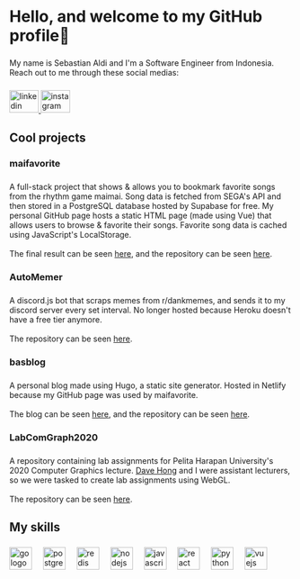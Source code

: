 <h1 align="left">Hello, and welcome to my GitHub profile👋</h1>

###

<p align="left">My name is Sebastian Aldi and I'm a Software Engineer from Indonesia. Reach out to me through these social medias:</p>

###

<div align="left">
  <a href="https://www.linkedin.com/in/sebastianaldi17/" target="_blank">
    <img src="https://raw.githubusercontent.com/maurodesouza/profile-readme-generator/master/src/assets/icons/social/linkedin/default.svg" width="52" height="40" alt="linkedin logo"  />
  </a>
  <img src="https://raw.githubusercontent.com/maurodesouza/profile-readme-generator/master/src/assets/icons/social/instagram/default.svg" width="52" height="40" alt="instagram logo"  />
</div>

###

<h2 align="left">Cool projects</h2>

###

<h3 align="left">maifavorite</h3>

###

<p align="left">A full-stack project that shows & allows you to bookmark favorite songs from the rhythm game maimai. Song data is fetched from SEGA's API and then stored in a PostgreSQL database hosted by Supabase for free. My personal GitHub page hosts a static HTML page (made using Vue) that allows users to browse & favorite their songs. Favorite song data is cached using JavaScript's LocalStorage.<br><br>The final result can be seen <a href="https://sebastianaldi17.github.io/">here</a>, and the repository can be seen <a href="https://github.com/sebastianaldi17/maifavorite">here</a>.</p>

###

<h3 align="left">AutoMemer</h3>

###

<p align="left">A discord.js bot that scraps memes from r/dankmemes, and sends it to my discord server every set interval. No longer hosted because Heroku doesn't have a free tier anymore.<br><br>The repository can be seen <a href="https://github.com/sebastianaldi17/AutoMemer">here</a>.</p>

###

<h3 align="left">basblog</h3>

###

<p align="left">A personal blog made using Hugo, a static site generator. Hosted in Netlify because my GitHub page was used by maifavorite.<br><br>The blog can be seen <a href="https://basblog.netlify.app/">here</a>, and the repository can be seen <a href="https://github.com/sebastianaldi17/basblog">here</a>.</p>

###

<h3 align="left">LabComGraph2020</h3>

###

<p align="left">A repository containing lab assignments for Pelita Harapan University's 2020 Computer Graphics lecture. <a href="https://github.com/acailuv">Dave Hong</a> and I were assistant lecturers, so we were tasked to create lab assignments using WebGL.<br><br>The repository can be seen <a href="https://github.com/sebastianaldi17/LabComGraph2020-Public-">here</a>.</p>

###

<h2 align="left">My skills</h2>

###

<div align="left">
  <img src="https://cdn.jsdelivr.net/gh/devicons/devicon/icons/go/go-original.svg" height="40" alt="go logo"  />
  <img width="12" />
  <img src="https://cdn.jsdelivr.net/gh/devicons/devicon/icons/postgresql/postgresql-original.svg" height="40" alt="postgresql logo"  />
  <img width="12" />
  <img src="https://cdn.jsdelivr.net/gh/devicons/devicon/icons/redis/redis-original.svg" height="40" alt="redis logo"  />
  <img width="12" />
  <img src="https://cdn.jsdelivr.net/gh/devicons/devicon/icons/nodejs/nodejs-original.svg" height="40" alt="nodejs logo"  />
  <img width="12" />
  <img src="https://cdn.jsdelivr.net/gh/devicons/devicon/icons/javascript/javascript-original.svg" height="40" alt="javascript logo"  />
  <img width="12" />
  <img src="https://cdn.jsdelivr.net/gh/devicons/devicon/icons/react/react-original.svg" height="40" alt="react logo"  />
  <img width="12" />
  <img src="https://cdn.jsdelivr.net/gh/devicons/devicon/icons/python/python-original.svg" height="40" alt="python logo"  />
  <img width="12" />
  <img src="https://cdn.jsdelivr.net/gh/devicons/devicon/icons/vuejs/vuejs-original.svg" height="40" alt="vuejs logo"  />
</div>

###
